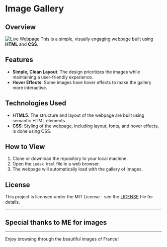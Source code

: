 # Image Gallery


## Overview
[![Live Webpage](https://cloud-9wgpmmgci-hack-club-bot.vercel.app/0image.png)](https://arjav0703.github.io/Image-Gallery/)
This is a simple, visually engaging webpage built using **HTML** and **CSS**. 

## Features

- **Simple, Clean Layout**: The design prioritizes the images while maintaining a user-friendly experience.
- **Hover Effects**: Some images have hover effects to make the gallery more interactive.

## Technologies Used

- **HTML5**: The structure and layout of the webpage are built using semantic HTML elements.
- **CSS**: Styling of the webpage, including layout, fonts, and hover effects, is done using CSS.

## How to View

1. Clone or download the repository to your local machine.
2. Open the `index.html` file in a web browser.
3. The webpage will automatically load with the gallery of images.


## License

This project is licensed under the MIT License - see the [LICENSE](LICENSE) file for details.

---
## Special thanks to ME for images 
---

Enjoy browsing through the beautiful images of France!